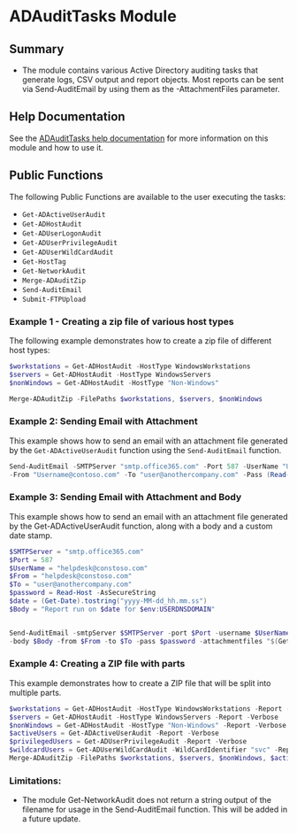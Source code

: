 # ADAuditTasks Module

## Summary

- The module contains various Active Directory auditing tasks that generate logs, CSV output and report objects. 
Most reports can be sent via Send-AuditEmail by using them as the -AttachmentFiles parameter. 

## Help Documentation

See the [ADAuditTasks help documentation](https://criticalsolutionsnetwork.github.io/ADAuditTasks/) for more information on this module and how to use it.

## Public Functions
 The following Public Functions are available to the user executing the tasks: 
- `Get-ADActiveUserAudit`
- `Get-ADHostAudit`
- `Get-ADUserLogonAudit`
- `Get-ADUserPrivilegeAudit`
- `Get-ADUserWildCardAudit`
- `Get-HostTag`
- `Get-NetworkAudit`
- `Merge-ADAuditZip`
- `Send-AuditEmail`
- `Submit-FTPUpload`
### Example 1 - Creating a zip file of various host types

The following example demonstrates how to create a zip file of different host types:

```powershell
$workstations = Get-ADHostAudit -HostType WindowsWorkstations
$servers = Get-ADHostAudit -HostType WindowsServers
$nonWindows = Get-ADHostAudit -HostType "Non-Windows"

Merge-ADAuditZip -FilePaths $workstations, $servers, $nonWindows
```
### Example 2: Sending Email with **Attachment**

This example shows how to send an email with an attachment file generated by the `Get-ADActiveUserAudit` function using the `Send-AuditEmail` function.

```powershell
Send-AuditEmail -SMTPServer "smtp.office365.com" -Port 587 -UserName "Username@contoso.com" `
-From "Username@contoso.com" -To "user@anothercompany.com" -Pass (Read-Host -AsSecureString) -AttachmentFiles "$(Get-ADActiveUserAudit -Report)" -SSL
```
### Example 3: Sending Email with Attachment and Body
This example shows how to send an email with an attachment file generated by the Get-ADActiveUserAudit function, along with a body and a custom date stamp.

```powershell
$SMTPServer = "smtp.office365.com"
$Port = 587
$UserName = "helpdesk@constoso.com"
$From = "helpdesk@constoso.com"
$To = "user@anothercompany.com"
$password = Read-Host -AsSecureString
$date = (Get-Date).tostring("yyyy-MM-dd_hh.mm.ss")
$Body = "Report run on $date for $env:USERDNSDOMAIN"


Send-AuditEmail -smtpServer $SMTPServer -port $Port -username $UserName `
-body $Body -from $From -to $To -pass $password -attachmentfiles "$(Get-ADActiveUserAudit -Report)" -ssl
```

### Example 4: Creating a ZIP file with parts

This example demonstrates how to create a ZIP file that will be split into multiple parts. 

```powershell
$workstations = Get-ADHostAudit -HostType WindowsWorkstations -Report -Verbose
$servers = Get-ADHostAudit -HostType WindowsServers -Report -Verbose
$nonWindows = Get-ADHostAudit -HostType "Non-Windows" -Report -Verbose
$activeUsers = Get-ADActiveUserAudit -Report -Verbose
$privilegedUsers = Get-ADUserPrivilegeAudit -Report -Verbose
$wildcardUsers = Get-ADUserWildCardAudit -WildCardIdentifier "svc" -Report -Verbose
Merge-ADAuditZip -FilePaths $workstations, $servers, $nonWindows, $activeUsers, $privilegedUsers, $wildcardUsers -MaxFileSize 100MB -OutputFolder "C:\Temp" -OpenDirectory
```
### Limitations:

- The module Get-NetworkAudit does not return a string output of the filename for usage in the Send-AuditEmail function. 
This will be added in a future update. 
